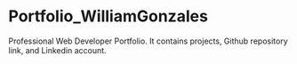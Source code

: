 # Portfolio_WilliamGonzales
Professional Web Developer Portfolio. It contains projects, Github repository link, and Linkedin account.

